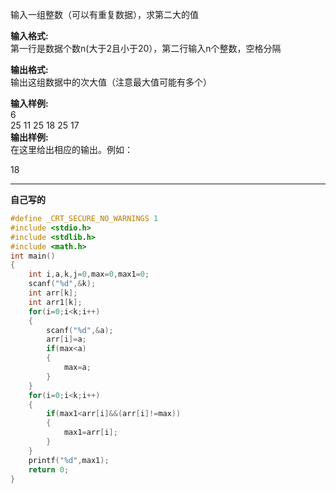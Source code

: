 输入一组整数（可以有重复数据），求第二大的值

**输入格式:**  
第一行是数据个数n(大于2且小于20），第二行输入n个整数，空格分隔

**输出格式:**  
输出这组数据中的次大值（注意最大值可能有多个）

**输入样例:**  
6  
25 11 25 18 25 17   
**输出样例:**  
在这里给出相应的输出。例如：

18


---
**自己写的**
```c
#define _CRT_SECURE_NO_WARNINGS 1
#include <stdio.h>
#include <stdlib.h>
#include <math.h>
int main()
{
    int i,a,k,j=0,max=0,max1=0;
    scanf("%d",&k);
    int arr[k];
    int arr1[k];
    for(i=0;i<k;i++)
    {
        scanf("%d",&a);
        arr[i]=a;
        if(max<a)
        {
            max=a;
        }
    }
    for(i=0;i<k;i++)
    {
        if(max1<arr[i]&&(arr[i]!=max))
        {
            max1=arr[i];
        }
    }
    printf("%d",max1);
    return 0;
}
```